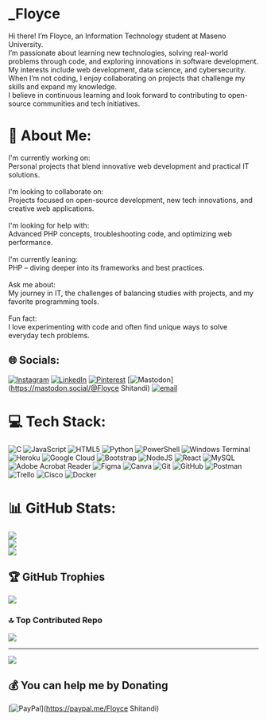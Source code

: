 # _Floyce
Hi there!
I’m Floyce, an Information Technology student at Maseno University.<br> I’m passionate about learning new technologies, solving real-world problems through code, and exploring innovations in software development.<br> My interests include web development, data science, and cybersecurity.<br> When I’m not coding, I enjoy collaborating on projects that challenge my skills and expand my knowledge. <br>I believe in continuous learning and look forward to contributing to open-source communities and tech initiatives.<br>

# 💫 About Me:
I'm currently working on:<br>Personal projects that blend innovative web development and practical IT solutions.<br><br>I'm looking to collaborate on:<br>Projects focused on open-source development, new tech innovations, and creative web applications.<br><br>I'm looking for help with:<br>Advanced PHP concepts, troubleshooting code, and optimizing web performance.<br><br>I'm currently leaning:<br>PHP – diving deeper into its frameworks and best practices.<br><br>Ask me about:<br>My journey in IT, the challenges of balancing studies with projects, and my favorite programming tools.<br><br>Fun fact:<br>I love experimenting with code and often find unique ways to solve everyday tech problems.


## 🌐 Socials:
[![Instagram](https://img.shields.io/badge/Instagram-%23E4405F.svg?logo=Instagram&logoColor=white)](https://instagram.com/Tandy_sh) [![LinkedIn](https://img.shields.io/badge/LinkedIn-%230077B5.svg?logo=linkedin&logoColor=white)](https://linkedin.com/in/https://www.linkedin.com/in/floyce-shitandi-714b3b2b3) [![Pinterest](https://img.shields.io/badge/Pinterest-%23E60023.svg?logo=Pinterest&logoColor=white)](https://pinterest.com/https://pin.it/4j9xJBXW5) [![Mastodon](https://img.shields.io/badge/-MASTODON-%232B90D9?logo=mastodon&logoColor=white)](https://mastodon.social/@Floyce Shitandi) [![email](https://img.shields.io/badge/Email-D14836?logo=gmail&logoColor=white)](mailto:shitandifloyce04@gmail.com) 

# 💻 Tech Stack:
![C](https://img.shields.io/badge/c-%2300599C.svg?style=for-the-badge&logo=c&logoColor=white) ![JavaScript](https://img.shields.io/badge/javascript-%23323330.svg?style=for-the-badge&logo=javascript&logoColor=%23F7DF1E) ![HTML5](https://img.shields.io/badge/html5-%23E34F26.svg?style=for-the-badge&logo=html5&logoColor=white) ![Python](https://img.shields.io/badge/python-3670A0?style=for-the-badge&logo=python&logoColor=ffdd54) ![PowerShell](https://img.shields.io/badge/PowerShell-%235391FE.svg?style=for-the-badge&logo=powershell&logoColor=white) ![Windows Terminal](https://img.shields.io/badge/Windows%20Terminal-%234D4D4D.svg?style=for-the-badge&logo=windows-terminal&logoColor=white) ![Heroku](https://img.shields.io/badge/heroku-%23430098.svg?style=for-the-badge&logo=heroku&logoColor=white) ![Google Cloud](https://img.shields.io/badge/GoogleCloud-%234285F4.svg?style=for-the-badge&logo=google-cloud&logoColor=white) ![Bootstrap](https://img.shields.io/badge/bootstrap-%238511FA.svg?style=for-the-badge&logo=bootstrap&logoColor=white) ![NodeJS](https://img.shields.io/badge/node.js-6DA55F?style=for-the-badge&logo=node.js&logoColor=white) ![React](https://img.shields.io/badge/react-%2320232a.svg?style=for-the-badge&logo=react&logoColor=%2361DAFB) ![MySQL](https://img.shields.io/badge/mysql-4479A1.svg?style=for-the-badge&logo=mysql&logoColor=white) ![Adobe Acrobat Reader](https://img.shields.io/badge/Adobe%20Acrobat%20Reader-EC1C24.svg?style=for-the-badge&logo=Adobe%20Acrobat%20Reader&logoColor=white) ![Figma](https://img.shields.io/badge/figma-%23F24E1E.svg?style=for-the-badge&logo=figma&logoColor=white) ![Canva](https://img.shields.io/badge/Canva-%2300C4CC.svg?style=for-the-badge&logo=Canva&logoColor=white) ![Git](https://img.shields.io/badge/git-%23F05033.svg?style=for-the-badge&logo=git&logoColor=white) ![GitHub](https://img.shields.io/badge/github-%23121011.svg?style=for-the-badge&logo=github&logoColor=white) ![Postman](https://img.shields.io/badge/Postman-FF6C37?style=for-the-badge&logo=postman&logoColor=white) ![Trello](https://img.shields.io/badge/Trello-%23026AA7.svg?style=for-the-badge&logo=Trello&logoColor=white) ![Cisco](https://img.shields.io/badge/cisco-%23049fd9.svg?style=for-the-badge&logo=cisco&logoColor=black) ![Docker](https://img.shields.io/badge/docker-%230db7ed.svg?style=for-the-badge&logo=docker&logoColor=white)
# 📊 GitHub Stats:
![](https://github-readme-stats.vercel.app/api?username=Floyce&theme=tokyonight&hide_border=false&include_all_commits=false&count_private=false)<br/>
![](https://nirzak-streak-stats.vercel.app/?user=Floyce&theme=tokyonight&hide_border=false)<br/>
![](https://github-readme-stats.vercel.app/api/top-langs/?username=Floyce&theme=tokyonight&hide_border=false&include_all_commits=false&count_private=false&layout=compact)

## 🏆 GitHub Trophies
![](https://github-profile-trophy.vercel.app/?username=Floyce&theme=radical&no-frame=false&no-bg=true&margin-w=4)

### 🔝 Top Contributed Repo
![](https://github-contributor-stats.vercel.app/api?username=Floyce&limit=5&theme=dark&combine_all_yearly_contributions=true)

---
[![](https://visitcount.itsvg.in/api?id=Floyce&icon=0&color=0)](https://visitcount.itsvg.in)

  ## 💰 You can help me by Donating
  [![PayPal](https://img.shields.io/badge/PayPal-00457C?style=for-the-badge&logo=paypal&logoColor=white)](https://paypal.me/Floyce Shitandi) 

  
<!-- Proudly created with GPRM ( https://gprm.itsvg.in ) -->
